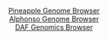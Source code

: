 <div id="Pineapple_Genome_Browser" align="center">
  <a href="https://igv.org/app/?sessionURL=blob:zVNZb9s4EP4vfFhsAR2kJOowYBSK49ZJs0ls17GRojAocSQzlkSZpO0cyH9fpk130YcFtuii2DdyZjic75gndAClhezQAAUeoR4hyEF6I49z1vYNXLIWNBpUrNHgIAUVKOhKQIMnVDFt2GJ2YV9ujOn1wPeF6d2WdbX0dOiy3tVybzZg69zAYy17lB07aq.UrT.STcMKqZiRSvsnih2kL.qDe4SC9b1nRwk96nNmmM.afiM7Lf0eunp9tO3X30LrGjrZwrrdN0Z8mWdtx7Mjc69ib1du3j66eVNLJcymHebLeeRO_shH7nySBzT.7WvBSAGHzgjWDPMPZ_lNOF7cvo9Ht4uryXIRL_0ABxGmQeZ_D8jXoW_RRPbH3R60ee12ygwMvz35iDGhYXT7mhvf90KBHsY4SjF.Dc5F3QGfAONWiOFG_tXpJcHMXsGQAwmLkkQEY1qmIWEZp7iAgtpGEaRFlWRFyeIULBCW8CwOOfDQZknIk4gxq6joONz_s1j_gTrj2enddrO8vNpd9aPZu6lsVVGRSXRXkal.KO9Xx.XpzfZSxKs.2wSQLq.32_n12fUDnm3zfjS2ign07KBGlnvrOFRuVDIg2Alx7NAgdl.OJHUwziwcJQUafPrsIKNYubXln56QeeitL5F.kePFog6SynKKBm6GcUKyLKBREuEsI8_OE9qr5pcZ991iliU4yIMgXleiMXaH.Fp3vfZY13mHsvLqx_.JWxNCf9atIcEpDSgFUgKnJIoBx9aWRUiKhMQQJmXEMygKmlQ8DsKYcwoxKyBM47SANLHCWZK.rLFV6N9w90v8fV5eBIyvzqel2I1vL.8uVtPRya4OaXEyPZfnixUWpzdn8zoz3e79BxZt6fjjSbMQq3s4zsvtjWcKYQf9MViVVC0ztt5G7PXV4gemBOuMDRyEFoVohHlYWgbkEQ1IYPl3UCkbaa2PVF38jh3sEIrf_L0R4fPn5z8B">Pineapple Genome Browser</a>
</div>
<div id="Alphonso_Genome_Browser" align="center">
  <a href="https://igv.org/app/?sessionURL=blob:zVNrb9s2FP0v_DBsgB6kKOphwBhcN47jdE0TzXWWojBI8VpiKokqSdt5IP99TJdu2IcBGzYU4yfx3surc8859xEdwFilBzRBSURYRAgKkG31seL92MFb3oNFkx3vLATIwA4MDDWgySPacev4.uqNf9k6N9pJHCs3hj0fGh1ZGvIxtHrvWvB1YRLxnj_ogR9tVOs.nuuu40Ib7rSx8SvDDzpWzSE8guDjGHkoNGKx5I7HvBtbPVgdjzA026Nvv_0a2jYw6B62_b5z6guerYfnIctox3.8Dmf9QzjrGm2Ua_vpbFOl4fKn2TyslrOEZd_9VjA3IGFwinfT2fnZ7D09Wd.cZvOb9cVys842cYKTFLOkjP88UGxp7KdJ_R8_78G6l26vuYPp1yc_Y0wYTW9ecid3ozJgpxlOC4xfgpVqBpBL4NILMW31752eE9ztDUwlECpqkhKMWV1QwkvJsADBfKMUCrHLS1HzrAA_CM9lmVEJkvosoTJPOfeKqkHC3V.L9R.o8_qybpOVW_by9qwjeOwHKH6x7kCrrOqhGN6K64u0yphlR9qczTer89v7xZU_72DMgJ96xRR6ClCn6713HKpbk08IDijOApZk4fMnKQKMSz.O0QpNPnwMkDO8_uTLPzwidz96XyL7LMezRQOkjecUTcIS45yUZcLSPMVlSZ6CR7Q33Tcz7mJ9VeY4mSVJtt2pzvkdkls7jDbiwxAd6l3UPPxP3JoT9m_dSgkuWMIYkBokI2kG2OubC0pETjKgeZ3KEoRg.U5mCc2kZJBxAbTICgFF7oXzJH1ZY6_Q3.Hum_g7Waeru_cPN_vry1cLdppsFnpZVw6_e1OsVtU5u_20nrfpIun3i7EzWo9kbofNZ37hjpfu5FZETigP9J.NtdOm587X.4i_vlj8wI3ig_OBg7JKqE65.41nQB_RhCSe_wDVutPe.sg04nsc4IAw_MMfG0GfPj79Cg--">Alphonso Genome Browser</a>
</div>


<div id="DAF_Genomics_Browser" align="center">
  <a href="https://ink-blot.github.io/?sessionURL=blob:rVVrr6O6AfwvkbafTs4xxkA40lEFgQRIeORBEnJ1tXLABAivYAKB1f73692ebVVVba_USoDAHjzjkTXzbdKRhqZVOXmfwFdOeOW4ycuEJlW_w0WdEwcXhE7eY5xT8jJpSEwaUoZk8v5tEmPaYn.7Zn8mbVvT97e3CMfTKymrIg3pK.VfcT2l1aNNCINO4Ssu8FiVuKevYVUwcIvfcF4nVUmrNxyGhNIpeKtJef3aY_b4Nff155Lka_HI2_Qn61cmggmLXmPM1KZlRJ7_RcifYc4GSzXwyppTop8rZ4HtZVkfTwFZu5KbxMO2EVHc70Uko0sQrUu1aAICD8YS2Dk5FnOmJp18f5nkVfhgnk3CpOHeOfQiwdkLRGj6.coLIhPdVOnk_bffXyZtg8Mbg__2bdIONXN2Qsn98dPkl0nVRKSZvE9lACROlqGAJARkmfv.8m3yaPL_s_ULfytLACoQiq8XXDD.OM1_Os2I_nXyz_j.v6tgd_rXhtCaocg0rMqWlO00StkATVt2cj_SMk9L8pfTVCnG6Y6EjyZth.m.upHyw9xU1oW36jPMHyd4yHQlxFqx6Ncnp4tO2.p8XIzRHAzmLey3GzNRvId2h2tw2qcoYPi9eLWus3XdKY1de_c.dxWaq5F49NqtkqrDpqC6HNb9vhvUBYXVdu7vIFn4xcboQK6GtW7sh2v2OA_NU7mm1y9w8R.umaorCta0sHfGG7RHE9ja5mnvTPuZMVu9bSWurjsiP48r6s_TvI9aeFc5aIfdfK9bt4CWijW7bNAGDmrS4aMINIGqG6w.pVU9G32FSoYnMSa9AP4XqDoaUM9V11aj6cN.KUeLNYoHboncom9RA5KTtNeCeDYb6HmvjRlsDqttmZ_HQ4AMksRShq69s_D5oLyRXmYrysDZ5aWAk8rBTkwZlaUGXW8jS9C9Uis3Z5ehzN3ifDnKQnCw.e3DidtVNQhAWdXRwHxQa_bbBsxER4pOs.JqL5fG6Milu7yqmrt04plDupbh4Ol87DgGbtg9BIvsYRju4xnyc9s0NmV.fx6jtck1WXGRkbFCRrFZdhypdZwJkv04gluu8oZbz_VYEeaFd9AEJC5kDVIu69iScVM.iXSZ81lXNyo4WJmd2Z2hn0bLkhKSZPZe9PDO02XXBCIc73hHlX0TF6NgS6arWkvXv_lHR.dXW3qwLF3W.K3ZWdY4x37kwhStg.deEwBmmxnV7D4qtVfXSxtykmLngW4c0a663MtRSz3Vd.VYU_PnEg2Knymb8VzKK4ekdxCag2HNaCk3iyXguSUIqovuq8pG2IpNOz8trGCbzdmGdqrcLqxCfT7lpF_3lwbc9Ts9nYltjuPqnmgFWktP1UyufoAyQG.XHTLl5gp2Ail0MnsMAu81l24jmTub5yv1MtfNlIlnaxN67doO7i_34GiviR3n9QEF6bmz9NHxts7FUPzgVhyFwdAZ3MQJyzn58DiZQCV8Ivu3EHH16h5xTSAO97WXtbRqTjpaO87as.khc1zQHsNt5KxoPdRivdXArApjTqPlmfKW7kJndYozVPRSzA8LTzVVTVtoS81qLbJc9718lBRUNAWf_Tg9drrrtmKulTyU7uybtrIexvq9NsqDzk6VSsSHt2_0GTgtsTZrBHefH1zJs4_juf_Ca5.Jo.TXiiVOUnwoxx2aGrYyn.4MBQriJ0DDLfmAACIgcmgPRGGG4PlXXKXXkkQGwSzn6UdS0fZzQn_WKUu9D8RDAD7H5g2JWPilOP9QdqYCrYO3OEnOOZBc2zfXzNRfLOz1n6OXDVD.x2hPEWtPVjB_Z_ohAbePhnyEXAw5AHkZwhCLiIvESyxKrHEwuMgcES8kijE341kJxREXE8QaiRdYcIczGGEOsE74t2URV02BWzb1t8_PqsM5Iy_Ynv7Rdfz337__AQ--">DAF Genomics Browser</a>
</div>
